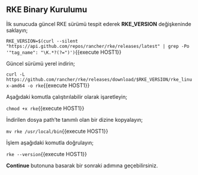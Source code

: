 ## RKE Binary Kurulumu

İlk sunucuda güncel RKE sürümü tespit ederek **RKE_VERSION** değişkeninde saklayın;

`RKE_VERSION=$(curl --silent "https://api.github.com/repos/rancher/rke/releases/latest" | grep -Po '"tag_name": "\K.*?(?=")')`{{execute HOST1}}

Güncel sürümü yerel indirin;

`curl -L https://github.com/rancher/rke/releases/download/$RKE_VERSION/rke_linux-amd64 -o rke`{{execute HOST1}}

Aşağıdaki komutla çalıştırılabilir olarak işaretleyin;

`chmod +x rke`{{execute HOST1}}

İndirilen dosya path’te tanımlı olan bir dizine kopyalayın;

`mv rke /usr/local/bin`{{execute HOST1}}

İşlem aşağıdaki komutla doğrulayın;

`rke --version`{{execute HOST1}}

**Continue** butonuna basarak bir sonraki adımına geçebilirsiniz.
